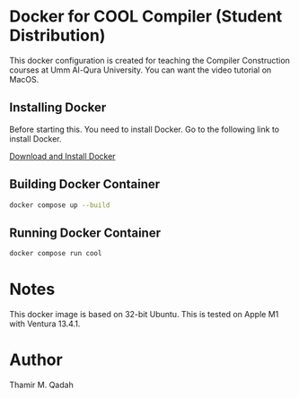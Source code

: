 # Docker for COOL Compiler (Student Distribution)
This docker configuration is created for teaching the Compiler Construction courses at Umm Al-Qura University. 
You can want the video tutorial on MacOS.

## Installing Docker
Before starting this. You need to install Docker. Go to the following link to install Docker.

[Download and Install Docker](https://www.docker.com/products/docker-desktop/)

## Building Docker Container
```bash
docker compose up --build
```

## Running Docker Container
```bash
docker compose run cool
```

# Notes
This docker image is based on 32-bit Ubuntu.
This is tested on Apple M1 with Ventura 13.4.1.

# Author
Thamir M. Qadah